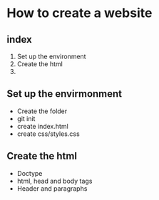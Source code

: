 # How to create a website

## index
1. Set up the environment
1. Create the html
1. 

## Set up the envirmonment
- Create the folder
- git init
- create index.html
- create css/styles.css

## Create the html
- Doctype
- html, head and body tags
- Header and paragraphs